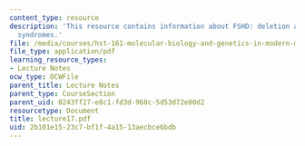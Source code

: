 ```yaml
---
content_type: resource
description: 'This resource contains information about FSHD: deletion and expansion
  syndromes.'
file: /media/courses/hst-161-molecular-biology-and-genetics-in-modern-medicine-fall-2007/2b101e1523c7bf1f4a1513aecbce6bdb_lecture17.pdf
file_type: application/pdf
learning_resource_types:
- Lecture Notes
ocw_type: OCWFile
parent_title: Lecture Notes
parent_type: CourseSection
parent_uid: 0243ff27-e8c1-fd3d-968c-5d53d72e00d2
resourcetype: Document
title: lecture17.pdf
uid: 2b101e15-23c7-bf1f-4a15-13aecbce6bdb
---
```

